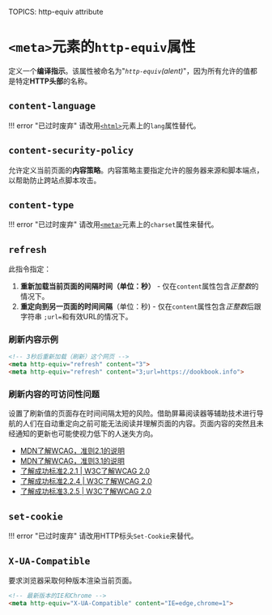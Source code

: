 TOPICS: <meta> http-equiv attribute  <!-- markdownlint-disable proper-names -->
<!-- markdownlint-enable proper-names -->

# `<meta>`元素的`http-equiv`属性

定义一个**编译指示**。该属性被命名为"*`http-equiv`(alent)*"，因为所有允许的值都是特定**HTTP头部**的名称。

## `content-language`

!!! error "已过时废弃"
    请改用[`<html>`](/zh-hans/webfrontend/<html>)元素上的`lang`属性替代。

## `content-security-policy`

允许定义当前页面的**内容策略**。内容策略主要指定允许的服务器来源和脚本端点，以帮助防止跨站点脚本攻击。

## `content-type`

!!! error "已过时废弃"
    请改用[`<meta>`](/zh-hans/webfrontend/<meta>)元素上的`charset`属性来替代。

## `refresh`

此指令指定：

1. **重新加载当前页面的间隔时间（单位：秒）** - 仅在`content`属性包含*正整数*的情况下。
2. **重定向到另一页面的时间间隔**（单位：秒) - 仅在`content`属性包含*正整数*后跟字符串 `;url=`和有效URL的情况下。

### 刷新内容示例

```html
<!-- 3秒后重新加载（刷新）这个网页 -->
<meta http-equiv="refresh" content="3">
<meta http-equiv="refresh" content="3;url=https://dookbook.info">
```

### 刷新内容的可访问性问题

设置了刷新值的页面存在时间间隔太短的风险。借助屏幕阅读器等辅助技术进行导航的人们在自动重定向之前可能无法阅读并理解页面的内容。页面内容的突然且未经通知的更新也可能使视力低下的人迷失方向。

- [MDN了解WCAG，准则2.1的说明](https://wiki.developer.mozilla.org/en-US/docs/Web/Accessibility/Understanding_WCAG/Operable#Guideline_2.2_%E2%80%94_Enough_Time_Provide_users_enough_time_to_read_and_use_content)
- [MDN了解WCAG，准则3.1的说明](https://wiki.developer.mozilla.org/en-US/docs/Web/Accessibility/Understanding_WCAG/Understandable#Guideline_3.2_%E2%80%94_Predictable_Make_Web_pages_appear_and_operate_in_predictable_ways)
- [了解成功标准2.2.1 | W3C了解WCAG 2.0](https://www.w3.org/TR/UNDERSTANDING-WCAG20/time-limits-required-behaviors.html)
- [了解成功标准2.2.4 | W3C了解WCAG 2.0](https://www.w3.org/TR/UNDERSTANDING-WCAG20/time-limits-postponed.html)
- [了解成功标准3.2.5 | W3C了解WCAG 2.0](https://www.w3.org/TR/UNDERSTANDING-WCAG20/consistent-behavior-no-extreme-changes-context.html)

## `set-cookie`

!!! error "已过时废弃"
    请改用HTTP标头`Set-Cookie`来替代。

## `X-UA-Compatible`

要求浏览器采取何种版本渲染当前页面。

```html
<!-- 最新版本的IE和Chrome -->
<meta http-equiv="X-UA-Compatible" content="IE=edge,chrome=1">
```
